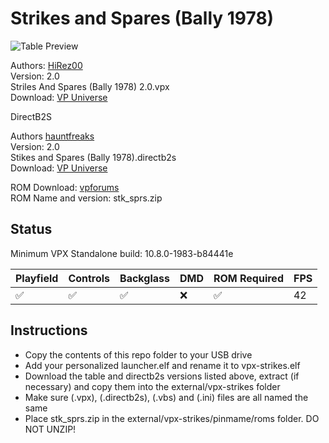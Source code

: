 # Strikes and Spares (Bally 1978)

![Table Preview](https://github.com/psybocilin/vpx-standalone-alp4k/blob/vpx-strikes/images/vpx-strikes-preview.jpg)

Authors: [HiRez00](https://vpuniverse.com/profile/19941-hirez00/)  
Version: 2.0  
Striles And Spares (Bally 1978) 2.0.vpx  
Download: [VP Universe](https://vpuniverse.com/files/file/14061-strikes-and-spares-bally-1978-20-extras/)

DirectB2S

Authors [hauntfreaks](https://vpuniverse.com/profile/5216-hauntfreaks/)  
Version: 2.0  
Stikes and Spares (Bally 1978).directb2s  
Download: [VP Universe](https://vpuniverse.com/files/file/6357-strikes-and-spares-bally-1977-b2s/)

ROM
Download: [vpforums](https://www.vpforums.org/index.php?app=downloads&showfile=704)  
ROM Name and version: stk_sprs.zip  

## Status 

Minimum VPX Standalone build: 10.8.0-1983-b84441e

| Playfield | Controls | Backglass | DMD | ROM Required | FPS | 
|-----------|----------|-----------|-----|--------------|-----|
| :white_check_mark: | :white_check_mark: | :white_check_mark: | :x: | :white_check_mark: | 42 |

## Instructions

- Copy the contents of this repo folder to your USB drive
- Add your personalized launcher.elf and rename it to vpx-strikes.elf
- Download the table and directb2s versions listed above, extract (if necessary) and copy them into the external/vpx-strikes folder
- Make sure (.vpx), (.directb2s), (.vbs) and (.ini) files are all named the same
- Place stk_sprs.zip in the external/vpx-strikes/pinmame/roms folder. DO NOT UNZIP!  
